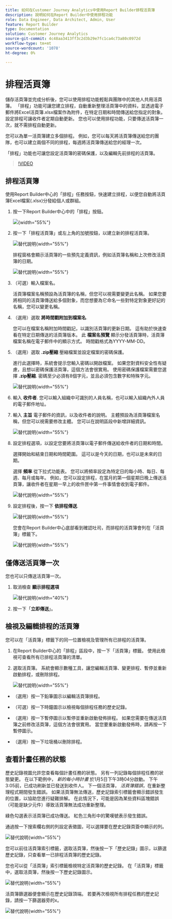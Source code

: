 ```yaml
---
title: 如何在Customer Journey Analytics中使用Report Builder排程活頁簿
description: 說明如何在Report Builder中使用排程功能
role: Data Engineer, Data Architect, Admin, User
feature: Report Builder
type: Documentation
solution: Customer Journey Analytics
source-git-commit: 4c48aa3413ff3c2d3b29e7fc1ca4c73a80c0972d
workflow-type: tm+mt
source-wordcount: '1078'
ht-degree: 0%

---
```



# 排程活頁簿

儲存活頁簿並完成分析後，您可以使用排程功能輕鬆與團隊中的其他人共用活頁簿。 「排程」功能可讓您建立排程，自動重新整理活頁簿中的資料，並透過電子郵件將Excel活頁簿.xlsx檔案作為附件，在特定日期和時間傳送給您指定的對象。 設定排程可讓收件者定期自動更新。 您也可以使用排程功能，只要傳送活頁簿一次，就不需排程自動更新。

您可以為單一活頁簿建立多個排程。 例如，您可以每天將活頁簿傳送給您的團隊，也可以建立兩個不同的排程，每週將活頁簿傳送給您的經理一次。

「排程」功能也可讓您設定活頁簿的密碼保護，以及編輯先前排程的活頁簿。

>[!VIDEO](https://video.tv.adobe.com/v/3413079/?quality=12&learn=on)

## 排程活頁簿

使用Report Builder中心的「排程」任務按鈕，快速建立排程，以便您自動將活頁簿Excel檔案(.xlsx)分發給個人或群組。

1. 按一下Report Builder中心中的「排程」按鈕。

   ![](./assets/schedule-button.png){width="55%"}

1. 按一下「排程活頁簿」或左上角的加號按鈕，以建立新的排程活頁簿。

   ![替代說明](./assets/schedule-workbook.png){width="55%"}

   排程窗格會顯示活頁簿的一些預先定義資訊，例如活頁簿名稱和上次修改活頁簿的日期。

   ![替代說明](./assets/schedule-pane.png){width="55%"}

1. （可選）輸入檔案名。

   活頁簿檔案名稱預設為活頁簿的名稱，但您可以視需要變更此名稱。 如果您要將相同的活頁簿傳送給多個對象，而您想要為它命名一些對特定對象更好記的名稱，您可以變更名稱。

1. （選用）選取 **將時間戳附加到檔案名**.

   您可以在檔案名稱附加時間戳記，以識別活頁簿的更新日期。 這有助於快速查看在特定日期傳送的活頁簿版本。 此 **檔案名預覽** 顯示分發活頁簿時，活頁簿檔案名稱在電子郵件中的顯示方式。 時間戳格式為YYYY-MM-DD。

1. （選用）選取 **.zip壓縮** 壓縮檔案並設定檔案的密碼保護。

   進行此選擇時，系統會提示您輸入密碼以開啟檔案。 如果您對資料安全性有疑慮，且想以密碼保護活頁簿，這個方法會很實用。 使用密碼保護檔案需要您選擇 **.zip壓縮**. 密碼至少必須有8個字元，並且必須包含數字和特殊字元。

   ![替代說明](./assets/zip-compression.png){width="55%"}

1. 輸入 **收件者**. 您可以輸入組織中可識別的人員名稱，也可以輸入組織內外人員的電子郵件地址。

1. 輸入 **主旨** 電子郵件的資訊，以及收件者的說明。 主體預設為活頁簿檔案名稱，但您可以視需要修改主體。 您可以在說明區段中新增詳細資訊。

   ![替代說明](./assets/recipients-subject.png){width="55%"}

1. 設定排程選項，以設定您要將活頁簿以電子郵件傳送給收件者的日期和時間。

   選擇開始和結束日期和時間範圍。 這可以是今天的日期，也可以是未來的日期。

   選擇 **頻率** 從下拉式功能表。 您可以將頻率設定為特定日的每小時、每日、每週、每月或每年。 例如，您可以設定排程，在當月的第一個星期日晚上傳送活頁簿，讓收件者在星期一早上的收件匣中第一件事情會收到電子郵件。

   ![替代說明](./assets/frequency.png){width="55%"}

1. 設定排程後，按一下 **依排程傳送**.

   ![替代說明](./assets/send-on-schedule.png){width="55%"}

   您會在Report Builder中心底部看到確認吐司，而排程的活頁簿會列在「活頁簿」標籤下。

   ![替代說明](./assets/confirmation-toast.png){width="55%"}

## 僅傳送活頁簿一次

您也可以只傳送活頁簿一次。

1. 取消檢查 **顯示排程選項**

   ![替代說明](./assets/send-now.png){width="40%"}

1. 按一下「**立即傳送**」。

## 檢視及編輯排程的活頁簿

您可以在「活頁簿」標籤下的同一位置檢視及管理所有已排程的活頁簿。

1. 在Report Builder中心的「排程」區段中，按一下「活頁簿」標籤。 使用此檢視可查看所有已排程活頁簿的清單。

1. 選取活頁簿。 系統會顯示數種工具，讓您編輯活頁簿、變更排程、暫停並重新啟動排程，或刪除排程。

   ![替代說明](./assets/edit-icons.png){width="55%"}

* （選用）按一下鉛筆圖示以編輯活頁簿排程。

* （可選）按一下時鐘圖示以檢視每個排程任務的歷史記錄。

* （選用）按一下暫停圖示以暫停並重新啟動發佈排程。 如果您需要在傳送活頁簿之前修改活頁簿，這個方法會很實用。 當您要重新啟動發佈時，請再按一下暫停圖示。

* （選用）按一下垃圾桶以刪除排程。

## 查看計畫任務的狀態

歷史記錄視圖允許您查看每個計畫任務的狀態。 另有一列記錄每個排程任務的狀態變更。 在以下範例中， *新的每小時計畫* 於1月5日下午3時04分啟動。 下午3:05前，已成功刷新並已發送到收件人。 下一個活頁簿， *活頁簿錯誤*，在重新整理程式期間發生錯誤。 如果活頁簿無法傳送，歷史記錄索引標籤會顯示錯誤發生的位置，以協助您進行疑難排解。 在此情況下，可能是因為某些資料區塊錯誤（可能是缺少元件）導致活頁簿無法成功重新整理。

綠色勾選表示活頁簿已成功傳送。 紅色三角形中的驚嘆號表示發生錯誤。

通過按一下搜索欄右側的列設定表徵圖，可以選擇要在歷史記錄頁簽中顯示的列。

![替代說明](./assets/history.png){width="55%"}

您可以前往活頁簿索引標籤，選取活頁簿，然後按一下「歷史記錄」圖示，以篩選歷史記錄，只查看單一已排程活頁簿的歷史記錄。

您也可以從「活頁簿」索引標籤檢視特定活頁簿的歷史記錄。 在「活頁簿」標籤中，選取活頁簿，然後按一下歷史記錄圖示。

![替代說明](./assets/history2.png){width="55%"}

活頁簿篩選器便會顯示在歷史記錄頂端。 若要再次檢視所有排程任務的歷史記錄，請按一下篩選器旁的x。

![替代說明](./assets/history3.png){width="55%"}



